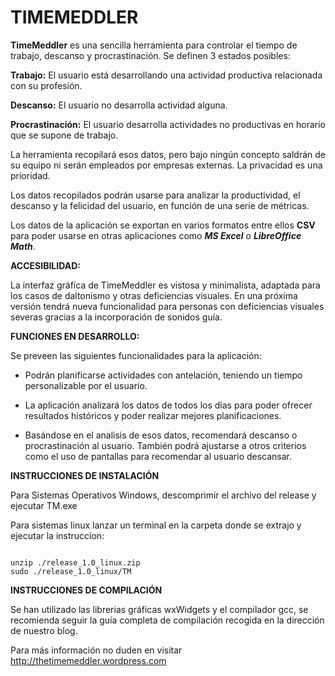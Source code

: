 # TIMEMEDDLER

**TimeMeddler** es una sencilla herramienta para controlar el tiempo de trabajo, descanso y procrastinación.
Se definen 3 estados posibles:

**Trabajo:** El usuario está desarrollando una actividad productiva relacionada con su profesión.

**Descanso:** El usuario no desarrolla actividad alguna.

**Procrastinación:** El usuario desarrolla actividades no productivas en horario que se supone de trabajo.

La herramienta recopilará esos datos, pero bajo ningún concepto saldrán de su equipo ni serán empleados por empresas externas. La privacidad es una prioridad.

Los datos recopilados podrán usarse para analizar la productividad, el descanso y la felicidad del usuario, en función de una serie de métricas.

Los datos de la aplicación se exportan en varios formatos entre ellos **CSV** para poder usarse en otras aplicaciones como ***MS Excel*** o ***LibreOffice Math***.

**ACCESIBILIDAD:**

La interfaz gráfica de TimeMeddler es vistosa y minimalista, adaptada para los casos de daltonismo y otras deficiencias visuales.
En una próxima versión tendrá nueva funcionalidad para personas con deficiencias visuales severas gracias a la incorporación de sonidos guía.

**FUNCIONES EN DESARROLLO:**

Se preveen las siguientes funcionalidades para la aplicación:

 - Podrán planificarse actividades con antelación, teniendo un tiempo personalizable por el usuario.
 
 - La aplicación analizará los datos de todos los días para poder ofrecer resultados históricos y
poder realizar mejores planificaciones.

 - Basándose en el analisis de esos datos, recomendará descanso o procrastinación al usuario.
También podrá ajustarse a otros criterios como el uso de pantallas para recomendar al
usuario descansar.

**INSTRUCCIONES DE INSTALACIÓN**

Para Sistemas Operativos Windows, descomprimir el archivo del release y ejecutar TM.exe

Para sistemas linux lanzar un terminal en la carpeta donde se extrajo y ejecutar la instruccion:

~~~

unzip ./release_1.0_linux.zip
sudo ./release_1.0_linux/TM

~~~

**INSTRUCCIONES DE COMPILACIÓN**

Se han utilizado las librerias gráficas wxWidgets y el compilador gcc, se recomienda seguir la guía completa de compilación recogida en la dirección de nuestro blog.

Para más información no duden en visitar http://thetimemeddler.wordpress.com
